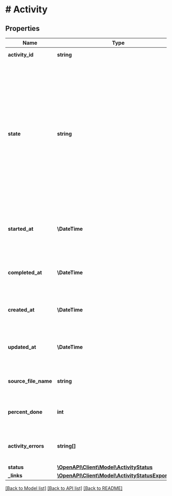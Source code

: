 # # Activity

## Properties

Name | Type | Description | Notes
------------ | ------------- | ------------- | -------------
**activity_id** | **string** | Unique ID for the activity. | [optional] [readonly]
**state** | **string** | The state of the request: &lt;p&gt;&lt;ul&gt; &lt;li&gt;initialized - request has been received&lt;/li&gt; &lt;li&gt;processing - request is being processed&lt;/li&gt; &lt;li&gt;completed - job completed&lt;/li&gt; &lt;li&gt;cancelled - request was cancelled&lt;/li&gt; &lt;li&gt;failed - job failed to complete&lt;/li&gt; &lt;li&gt;timed_out - the request timed out before completing\&quot;&lt;/li&gt; &lt;/ul&gt; &lt;/p&gt; | [optional]
**started_at** | **\DateTime** | Timestamp showing when we began processing the activity request, in ISO-8601 format. | [optional] [readonly]
**completed_at** | **\DateTime** | Timestamp showing when we completed processing the activity, in ISO-8601 format. | [optional] [readonly]
**created_at** | **\DateTime** | Timestamp showing when we created the activity, in ISO-8601 format. | [optional] [readonly]
**updated_at** | **\DateTime** | Timestamp showing when we last updated the activity, in ISO-8601 format. | [optional] [readonly]
**source_file_name** | **string** | Name of the file used for an add_contacts activity. | [optional] [readonly]
**percent_done** | **int** | Shows the percent done for an activity that we are still processing. | [optional] [readonly]
**activity_errors** | **string[]** | Array of messages describing the errors that occurred. | [optional]
**status** | [**\OpenAPI\Client\Model\ActivityStatus**](ActivityStatus.md) |  | [optional]
**_links** | [**\OpenAPI\Client\Model\ActivityStatusExportLink**](ActivityStatusExportLink.md) |  | [optional]

[[Back to Model list]](../../README.md#models) [[Back to API list]](../../README.md#endpoints) [[Back to README]](../../README.md)
